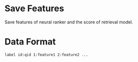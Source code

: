 # Save Features
Save features of neural ranker and the score of retrieval model.

# Data Format
```shell
label id:qid 1:feature1 2:feature2 ...
```
